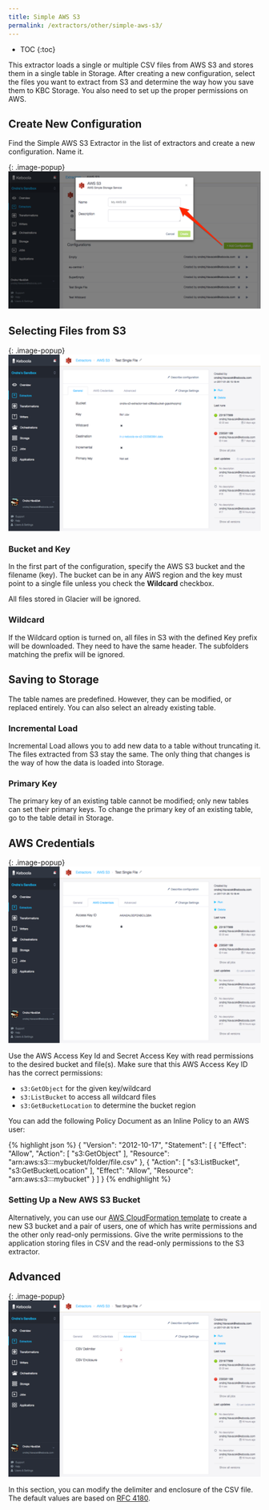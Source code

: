```yaml
---
title: Simple AWS S3
permalink: /extractors/other/simple-aws-s3/
---
```


* TOC
{:toc}

This extractor loads a single or multiple CSV files from AWS S3 and stores them in a single table in Storage.
After creating a new configuration, select the files you want to extract from S3 and determine the way how 
you save them to KBC Storage. You also need to set up the proper permissions on AWS.

## Create New Configuration
Find the Simple AWS S3 Extractor in the list of extractors and create a new configuration. Name it.

{: .image-popup}
![Screenshot - Create configuration](/extractors/other/simple-aws-s3/ui1.png)

## Selecting Files from S3

{: .image-popup}
![Screenshot - General configuration](/extractors/other/simple-aws-s3/ui2.png)


### Bucket and Key

In the first part of the configuration, specify the AWS S3 bucket and the filename (key). 
The bucket can be in any AWS region and the key must point to a single file unless you check the **Wildcard** checkbox.

All files stored in Glacier will be ignored.

### Wildcard

If the Wildcard option is turned on, all files in S3 with the defined Key prefix will be downloaded. 
They need to have the same header. The subfolders matching the prefix will be ignored. 

## Saving to Storage

The table names are predefined. However, they can be modified, or replaced entirely. 
You can also select an already existing table.  

### Incremental Load

Incremental Load allows you to add new data to a table without truncating it. 
The files extracted from S3 stay the same.
The only thing that changes is the way of how the data is loaded into Storage.

### Primary Key

The primary key of an existing table cannot be modified; only new tables can set their primary keys. 
To change the primary key of an existing table, go to the table detail in Storage.  

## AWS Credentials

{: .image-popup}
![Screenshot - AWS Credentials configuration](/extractors/other/simple-aws-s3/ui3.png)


Use the AWS Access Key Id and Secret Access Key with read permissions to the desired bucket and file(s). 
Make sure that this AWS Access Key ID has the correct permissions:
 
 - `s3:GetObject` for the given key/wildcard
 - `s3:ListBucket` to access all wildcard files
 - `s3:GetBucketLocation` to determine the bucket region
 
You can add the following Policy Document as an Inline Policy to an AWS user:

{% highlight json %}
{
    "Version": "2012-10-17",
    "Statement": [
        {
            "Effect": "Allow",
            "Action": [
                "s3:GetObject"
            ],
            "Resource": "arn:aws:s3:::mybucket/folder/file.csv"
        },
        {
            "Action": [
                "s3:ListBucket",
                "s3:GetBucketLocation"
            ],
            "Effect": "Allow",
            "Resource": "arn:aws:s3:::mybucket"
        }
    ]
}
{% endhighlight %}

### Setting Up a New AWS S3 Bucket

Alternatively, you can use our [AWS CloudFormation template](https://github.com/keboola/s3-extractor/blob/master/aws-services.json) 
to create a new S3 bucket and a pair of users, one of which has write permissions and the other only read-only permissions. 
Give the write permissions to the application storing files in CSV and the read-only permissions to the S3 extractor.  

## Advanced

{: .image-popup}
![Screenshot - Advanced configuration](/extractors/other/simple-aws-s3/ui4.png)


In this section, you can modify the delimiter and enclosure of the CSV file. 
The default values are based on [RFC 4180](https://tools.ietf.org/html/rfc4180).

